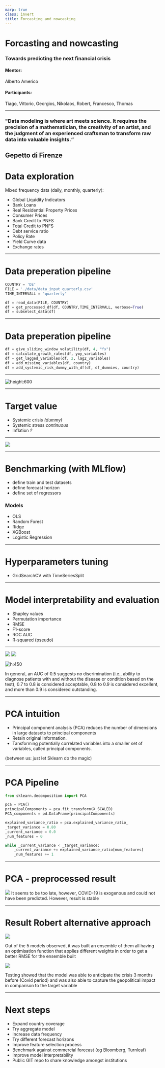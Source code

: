 ```yaml
---
marp: true
class: invert
title: Forcasting and nowcasting
---
```


<!--
Add your stuff data and texts for the presentation here, I can generate a powerpoint/pdf from this. We can present that one in front of the group.

Add new slides by using three dashes (---)
add images using ![](input_variables.png).
Markdown and html rules apply

-->

# Forcasting and nowcasting

### Towards predicting the next financial crisis

#### Mentor:

Alberto Americo

#### Participants:

Tiago, Vittorio, Georgios, Nikolaos, Robert, Francesco, Thomas

---

### "Data modeling is where art meets science. It requires the precision of a mathematician, the creativity of an artist, and the judgment of an experienced craftsman to transform raw data into valuable insights.“

## Gepetto di Firenze

# Data exploration

Mixed frequency data (daily, monthly, quarterly):
- Global Liquidity Indicators
- Bank Loans
- Real Residential Property Prices
- Consumer Prices
- Bank Credit to PNFS
- Total Credit to PNFS
- Debt service ratio 
- Policy Rate
- Yield Curve data
- Exchange rates

---

# Data preperation pipeline

```python
COUNTRY = 'DE'
FILE = './data/data_input_quarterly.csv'
TIME_INTERVALL = "quarterly"

df = read_data(FILE, COUNTRY)
df = get_processed_df(df, COUNTRY,TIME_INTERVALL, verbose=True)
df = subselect_data(df)

```

---

# Data preperation pipeline

```python
df = give_sliding_window_volatility(df, 4, "fx")
df = calculate_growth_rates(df, yoy_variables)
df = get_lagged_variables(df, 2, lag2_variables)
df = add_missing_variables(df, country)
df = add_systemic_risk_dummy_with_df(df, df_dummies, country)
```

---

![height:600](input_variables.png)

---

# Target value

- Systemic crisis _(dummy)_
- Systemic stress _continuous_
- Inflation _?_

---

![](target_variables.png)

---

# Benchmarking (with MLflow)

- define train and test datasets
- define forecast horizon
- define set of regressors

### Models

- OLS
- Random Forest
- Ridge
- XGBoost
- Logistic Regression

---

# Hyperparameters tuning

- GridSearchCV with TimeSeriesSplit

---

# Model interpretability and evaluation

- Shapley values
- Permutation importance
- RMSE
- F1-score
- ROC AUC
- R-squared (pseudo)
---
![](output_random_forest.png)
![](output_shapley_2.png)

![h:450](AUC.png)

In general, an AUC of 0.5 suggests no discrimination (i.e., ability to diagnose patients with and without the disease or condition based on the test), 0.7 to 0.8 is considered acceptable, 0.8 to 0.9 is considered excellent, and more than 0.9 is considered outstanding.

---

# PCA intuition

- Principal component analysis (PCA) reduces the number of dimensions in large datasets to principal components
- Retain original information.
- Tansforming potentially correlated variables into a smaller set of variables, called principal components.

(between us: just let Sklearn do the magic)

---

# PCA Pipeline

```python
from sklearn.decomposition import PCA

pca = PCA()
principalComponents = pca.fit_transform(X_SCALED)
PCA_components = pd.DataFrame(principalComponents)

explained_variance_ratio = pca.explained_variance_ratio_
_target_variance = 0.80
_current_variance = 0.0
_num_features = 0

while _current_variance < _target_variance:
    _current_variance += explained_variance_ratio[num_features]
    _num_features += 1

```

---

# PCA - preprocessed result

![](20240613_PCA-output.png)
It seems to be too late, however, COVID-19 is exogenous and could not have been predicted. However, result is stable

---

# Result Robert alternative approach

![](Robert_ModelResults.png)

Out of the 5 models observed, it was built an ensemble of them all having an optimisation function that applies different weights in order to get a better RMSE for the ensemble built

![](Robert_results.png)

Testing showed that the model was able to anticipate the crisis 3 months before (Covid period) and was also able to capture the geopolitical impact in comparison to the target variable

---

# Next steps

- Expand country coverage
- Try aggregate model
- Increase data frequency
- Try different forecast horizons
- Improve feature selection process
- Benchmark against commercial forecast (eg Bloomberg, Turnleaf)
- Improve model interpretability
- Public GIT repo to share knowledge amongst institutions
